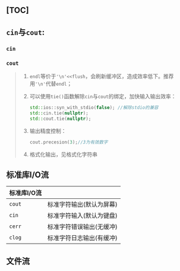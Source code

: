 [TOC]
---
## `cin`与`cout`:	
### `cin`
### `cout`


> 1. `endl`等价于`'\n'<<flush`，会刷新缓冲区，造成效率低下。推荐用`'\n'`代替`endl`；
> 2. 可以使用`tie()`函数解除`cin`与`cout`的绑定，加快输入输出效率：
> 	 ```cpp
> 	 std::ios::syn_with_stdio(false); //解除stdio的兼容
> 	 std::cin.tie(nullptr);	
> 	 std::cout.tie(nullptr);
> 	 ```
> 
> 4. 输出精度控制：	
>    ```cpp
>    cout.precesion(3);//3为有效数字	
>    ```
> 5. 格式化输出，见格式化字符串

## 标准库I/O流

| 标准库I/O流 |     |
| :--- | :--- |
|`cout`           |标准字符输出(默认为屏幕)|
| `cin`          |标准字符输入(默认为键盘)|
| `cerr`          |标准字符错误输出(无缓冲)|
| `clog`          |标准字符日志输出(有缓冲)|

## 文件流
